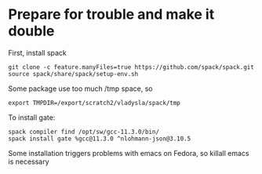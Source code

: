 # Prepare for trouble and make it double

First, install spack
```
git clone -c feature.manyFiles=true https://github.com/spack/spack.git
source spack/share/spack/setup-env.sh
```

Some package use too much /tmp space, so
```
export TMPDIR=/export/scratch2/vladysla/spack/tmp
```
To install gate:
```
spack compiler find /opt/sw/gcc-11.3.0/bin/
spack install gate %gcc@11.3.0 ^nlohmann-json@3.10.5
```
Some installation triggers problems with emacs on Fedora, so killall emacs is necessary

